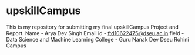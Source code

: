 # upskillCampus
This is my repository for submitting my final upskillCampus Project and Report. 
Name - Arya Dev Singh
Email id - ftd10622475@dseu.ac.in
field - Data Science and Machine Learning
College - Guru Nanak Dev Dseu Rohini Campus
